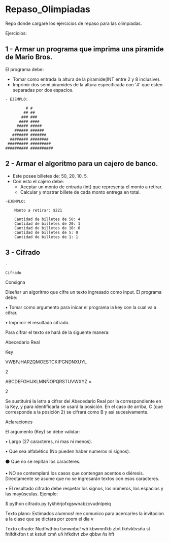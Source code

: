 # Repaso_Olimpiadas
Repo donde cargaré los ejercicios de repaso para las olimpiadas.

Ejercicios:

## 1 - Armar un programa que imprima una piramide de Mario Bros. 

El programa debe:
   - Tomar como entrada la altura de la piramide(INT entre 2 y 8 inclusive).
   - Imprimir dos semi piramides de la altura especificada con '#' que esten separadas por dos espacios.
      
    - EJEMPLO:
    
             # #
            ## ##
           ### ###
          #### ####
         ##### #####
        ###### ######
       ####### #######
      ######## ########
     ######### #########
    ########## ##########

## 2 - Armar el algoritmo para un cajero de banco. 
   - Este posee billetes de: 50, 20, 10, 5. 
   - Con esto el cajero debe:
       - Aceptar un monto de entrada (int) que representa el monto a retirar.
       - Calcular y mostrar billete de cada monto entrega en total.

    -EJEMPLO: 
    
        Monto a retirar: $221

        Cantidad de billetes de 50: 4
        Cantidad de billetes de 20: 1
        Cantidad de billetes de 10: 0
        Cantidad de billetes de 5: 0
        Cantidad de billetes de 1: 1

## 3 - Cifrado
    - 

    Cifrado

Consigna

Diseñar un algoritmo que cifre un texto ingresado como input. El programa debe:

• Tomar como argumento para inicar el programa la key con la cual va a cifrar.

• Imprimir el resultado cifrado.

Para cifrar el texto se hará de la siguente manera:

Abecedario Real

Key

VWBFJHARZQMOESTCKIPGNDNXUYL

2

ABCDEFGHIJKLMNÑOPQRSTUVWXYZ =

2

Se sustituirá la letra a cifrar del Abecedario Real por la correspondiente en la Key, y para identificarla se usará la posición. En el caso de arriba, C (que corresponde a la posición 2) se cifrará como B y así sucesivamente.

Aclaraciones

El argumento (Key) se debe validar:

• Largo (27 caracteres, ni mas ni menos).

• Que sea alfabético (No pueden haber numeros ni signos).

⚫ Que no se repitan los caracteres.

• NO se contemplará los casos que contengan acentos o diéresis. Directamente se asume que no se ingresarán textos con esos caracteres.

• El resultado cifrado debe respetar los signos, los números, los espacios y las mayúsculas. Ejemplo:

$ python cifrado.py tykhñrjofxgswnabzcvudnlpeiq

Texto plano: Estimados alumnos! me comunico para acercarles la invitacion a la clase que se dictara por zoom el dia v

Texto cifrado: Nudfwthbu tsmwnbu! wñ kbwmnfkb ztvt tkñvktvsñu st fnlfdtkfbn t st kstuñ cmñ uñ hfkdtvt zbv qbbw ñs hft